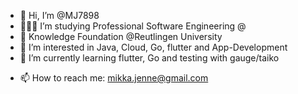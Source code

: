 - 👋 Hi, I’m @MJ7898
- 👨🏻‍🎓 I’m studying Professional Software Engineering @
- 🏫 Knowledge Foundation @Reutlingen University 
- 👀 I’m interested in Java, Cloud, Go, flutter and App-Development
- 🌱 I’m currently learning flutter, Go and testing with gauge/taiko
<!--- 💞️ I’m looking to collaborate on ...--->
- 📫 How to reach me: mikka.jenne@gmail.com 

<!---
MJ7898/MJ7898 is a ✨ special ✨ repository because its `README.md` (this file) appears on your GitHub profile.
You can click the Preview link to take a look at your changes.
--->
